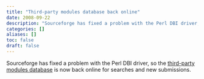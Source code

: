 ```yaml
---
title: "Third-party modules database back online"
date: 2008-09-22
description: "Sourceforge has fixed a problem with the Perl DBI driver, so the [third-party modules..."
categories: []
aliases: []
toc: false
draft: false
---
```

Sourceforge has fixed a problem with the Perl DBI driver, so the [third-party modules database][1] is now back online for searches and new submissions.

  [1]: third.html
